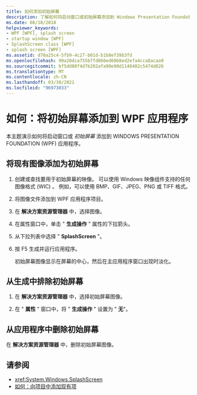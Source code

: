 ```yaml
---
title: 如何添加初始屏幕
description: 了解如何将启动窗口或初始屏幕添加到 Windows Presentation Foundation (WPF) 应用程序。
ms.date: 08/18/2018
helpviewer_keywords:
- WPF [WPF], splash screen
- startup window [WPF]
- SplashScreen class [WPF]
- splash screen [WPF]
ms.assetid: d70a25c4-5fb9-4c27-b01d-b1b8ef39b3fd
ms.openlocfilehash: 99a20dca755b7fd066ed6068ed2efa4cca8acaa9
ms.sourcegitcommit: bf5dd80f4d7b202afa90e90d1148402c5474d826
ms.translationtype: MT
ms.contentlocale: zh-CN
ms.lasthandoff: 03/30/2021
ms.locfileid: "96973033"
---
```

# <a name="how-to-add-a-splash-screen-to-a-wpf-application"></a>如何：将初始屏幕添加到 WPF 应用程序

本主题演示如何将启动窗口或 *初始屏幕* 添加到 WINDOWS PRESENTATION FOUNDATION (WPF) 应用程序。

## <a name="to-add-an-existing-image-as-a-splash-screen"></a>将现有图像添加为初始屏幕

1. 创建或查找要用于初始屏幕的映像。 可以使用 Windows 映像组件支持的任何图像格式 (WIC) 。 例如，可以使用 BMP、GIF、JPEG、PNG 或 TIFF 格式。

2. 将图像文件添加到 WPF 应用程序项目。

3. 在 **解决方案资源管理器** 中，选择图像。

4. 在属性窗口中，单击 " **生成操作** " 属性的下拉箭头。

5. 从下拉列表中选择 " **SplashScreen** "。

6. 按 F5 生成并运行应用程序。

     初始屏幕图像显示在屏幕的中心，然后在主应用程序窗口出现时淡化。

## <a name="to-exclude-the-splash-screen-from-build"></a>从生成中排除初始屏幕

1. 在 **解决方案资源管理器** 中，选择初始屏幕图像。

2. 在 " **属性** " 窗口中，将 " **生成操作** " 设置为 " **无**"。

## <a name="to-remove-the-splash-screen-from-an-application"></a>从应用程序中删除初始屏幕

在 **解决方案资源管理器** 中，删除初始屏幕图像。

## <a name="see-also"></a>请参阅

- <xref:System.Windows.SplashScreen>
- [如何：向项目中添加现有项](/previous-versions/visualstudio/visual-studio-2010/9f4t9t92(v=vs.100))
